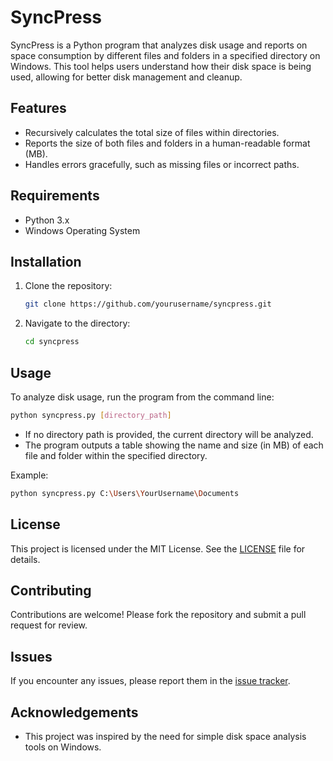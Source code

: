 # SyncPress

SyncPress is a Python program that analyzes disk usage and reports on space consumption by different files and folders in a specified directory on Windows. This tool helps users understand how their disk space is being used, allowing for better disk management and cleanup.

## Features

- Recursively calculates the total size of files within directories.
- Reports the size of both files and folders in a human-readable format (MB).
- Handles errors gracefully, such as missing files or incorrect paths.

## Requirements

- Python 3.x
- Windows Operating System

## Installation

1. Clone the repository:
   ```bash
   git clone https://github.com/yourusername/syncpress.git
   ```
2. Navigate to the directory:
   ```bash
   cd syncpress
   ```

## Usage

To analyze disk usage, run the program from the command line:

```bash
python syncpress.py [directory_path]
```

- If no directory path is provided, the current directory will be analyzed.
- The program outputs a table showing the name and size (in MB) of each file and folder within the specified directory.

Example:

```bash
python syncpress.py C:\Users\YourUsername\Documents
```

## License

This project is licensed under the MIT License. See the [LICENSE](LICENSE) file for details.

## Contributing

Contributions are welcome! Please fork the repository and submit a pull request for review.

## Issues

If you encounter any issues, please report them in the [issue tracker](https://github.com/yourusername/syncpress/issues).

## Acknowledgements

- This project was inspired by the need for simple disk space analysis tools on Windows.
